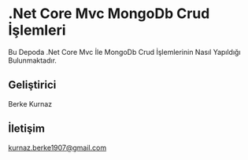 # .Net Core Mvc MongoDb Crud İşlemleri
Bu Depoda .Net Core Mvc İle MongoDb Crud İşlemlerinin Nasıl Yapıldığı Bulunmaktadır.

## Geliştirici
Berke Kurnaz

## İletişim
kurnaz.berke1907@gmail.com